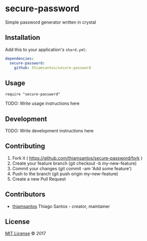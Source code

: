 # secure-password

Simple password generator written in crystal

## Installation

Add this to your application's `shard.yml`:

```yaml
dependencies:
  secure-password:
    github: thiamsantos/secure-password
```

## Usage

```crystal
require "secure-password"
```

TODO: Write usage instructions here

## Development

TODO: Write development instructions here

## Contributing

1. Fork it ( https://github.com/thiamsantos/secure-password/fork )
2. Create your feature branch (git checkout -b my-new-feature)
3. Commit your changes (git commit -am 'Add some feature')
4. Push to the branch (git push origin my-new-feature)
5. Create a new Pull Request

## Contributors

- [thiamsantos](https://github.com/thiamsantos) Thiago Santos - creator, maintainer

## License

[MIT License](LICENSE) &copy; 2017
